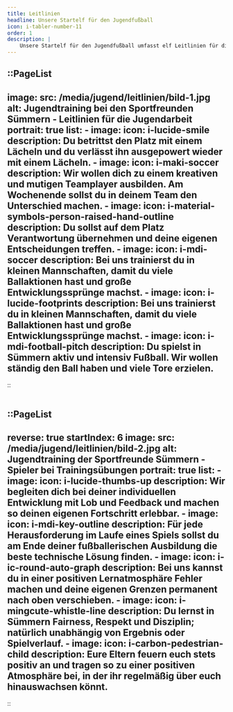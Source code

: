 ```yaml
---
title: Leitlinien
headline: Unsere Startelf für den Jugendfußball
icon: i-tabler-number-11
order: 1
description: |
    Unsere Startelf für den Jugendfußball umfasst elf Leitlinien für die tägliche sportliche Arbeit in der Jugendabteilung der Sportfreunde Sümmern. Übergeordnetes Ziel ist die Förderung langfristiger Freude am Fußball bei allen Kindern und Jugendlichen, welche die Grundlage für die individuelle fußballerische Weiterentwicklung eines jeden Spielers über dann viele Jahre in unserem Verein bildet.
---
```


::PageList
---
image:
    src: /media/jugend/leitlinien/bild-1.jpg
    alt: Jugendtraining bei den Sportfreunden Sümmern - Leitlinien für die Jugendarbeit
    portrait: true
list: 
    - image: 
        icon: i-lucide-smile
      description: Du betrittst den Platz mit einem Lächeln und du verlässt ihn ausgepowert wieder mit einem Lächeln.
    - image: 
        icon: i-maki-soccer
      description: Wir wollen dich zu einem kreativen und mutigen Teamplayer ausbilden. Am Wochenende sollst du in deinem Team den Unterschied machen.
    - image: 
        icon: i-material-symbols-person-raised-hand-outline
      description: Du sollst auf dem Platz Verantwortung übernehmen und deine eigenen Entscheidungen treffen.
    - image: 
        icon: i-mdi-soccer
      description: Bei uns trainierst du in kleinen Mannschaften, damit du viele Ballaktionen hast und große Entwicklungssprünge machst.
    - image: 
        icon: i-lucide-footprints
      description: Bei uns trainierst du in kleinen Mannschaften, damit du viele Ballaktionen hast und große Entwicklungssprünge machst.
    - image: 
        icon: i-mdi-football-pitch
      description: Du spielst in Sümmern aktiv und intensiv Fußball. Wir wollen ständig den Ball haben und viele Tore erzielen.
---
::
<br><br>

::PageList
---
reverse: true
startIndex: 6
image:
    src: /media/jugend/leitlinien/bild-2.jpg
    alt: Jugendtraining der Sportfreunde Sümmern - Spieler bei Trainingsübungen
    portrait: true
list: 
    - image: 
        icon: i-lucide-thumbs-up
      description: Wir begleiten dich bei deiner individuellen Entwicklung mit Lob und Feedback und machen so deinen eigenen Fortschritt erlebbar.
    - image: 
        icon: i-mdi-key-outline
      description: Für jede Herausforderung im Laufe eines Spiels sollst du am Ende deiner fußballerischen Ausbildung die beste technische Lösung finden.
    - image: 
        icon: i-ic-round-auto-graph
      description: Bei uns kannst du in einer positiven Lernatmosphäre Fehler machen und deine eigenen Grenzen permanent nach oben verschieben.
    - image: 
        icon: i-mingcute-whistle-line
      description: Du lernst in Sümmern Fairness, Respekt und Disziplin; natürlich unabhängig von Ergebnis oder Spielverlauf.
    - image: 
        icon: i-carbon-pedestrian-child
      description: Eure Eltern feuern euch stets positiv an und tragen so zu einer positiven Atmosphäre bei, in der ihr regelmäßig über euch hinauswachsen könnt.
---
::